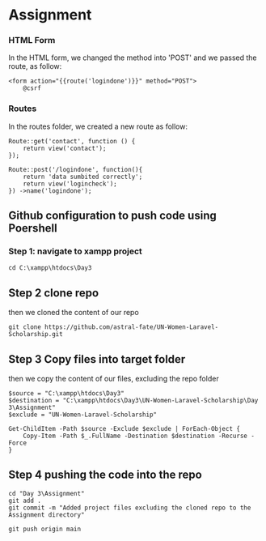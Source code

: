 

# Assignment

### HTML Form 

In the HTML form, we changed the method into 'POST' and we passed the route, as follow:

```
<form action="{{route('logindone')}}" method="POST">
    @csrf
```
### Routes

In the routes folder, we created a new route as follow:

```
Route::get('contact', function () {
    return view('contact');
});

Route::post('/logindone', function(){
    return 'data sumbited correctly';
    return view('logincheck');
}) ->name('logindone');

```


## Github configuration to push code using Poershell


### Step 1: navigate to xampp project

```
cd C:\xampp\htdocs\Day3
```

## Step 2 clone repo

then we cloned the content of our repo
```
git clone https://github.com/astral-fate/UN-Women-Laravel-Scholarship.git

```

## Step 3 Copy files into target folder

then we copy the content of our files, excluding the repo folder

```
$source = "C:\xampp\htdocs\Day3"
$destination = "C:\xampp\htdocs\Day3\UN-Women-Laravel-Scholarship\Day 3\Assignment"
$exclude = "UN-Women-Laravel-Scholarship"

Get-ChildItem -Path $source -Exclude $exclude | ForEach-Object {
    Copy-Item -Path $_.FullName -Destination $destination -Recurse -Force
}

```
## Step 4 pushing the code into the repo

```
cd "Day 3\Assignment"
git add .
git commit -m "Added project files excluding the cloned repo to the Assignment directory"

git push origin main

```
